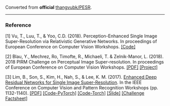 Converted from **official** [thangvubk/PESR](https://github.com/thangvubk/PESR/tree/1047046bc409df63815a3f5b5222f08718256f2b).

---

### Reference
[1] Vu, T., Luu, T., & Yoo, C.D. (2018). Perception-Enhanced Single Image Super-Resolution via Relativistic Generative Networks. In proceedings of European Conference on Computer Vision Workshops. [[Code]](https://github.com/thangvubk/PESR)

[2] Blau, Y., Mechrez, Ro, Timofte, R., Michaeli, T. & Zelnik-Manor, L. (2018). 2018 PIRM Challenge on Perceptual Image Super-resolution. In proceedings of European Conference on Computer Vision Workshops. [[PDF]](https://arxiv.org/pdf/1809.07517.pdf) [[Project]](https://www.pirm2018.org/PIRM-SR.html)

[3] Lim, B., Son, S., Kim, H., Nah, S., & Lee, K. M. (2017). [Enhanced Deep Residual Networks for Single Image Super-Resolution](https://ieeexplore.ieee.org/document/8014885/). In the IEEE Conference on Computer Vision and Pattern Recognition Workshops (pp. 1132-1140). [[PDF]](http://cv.snu.ac.kr/publication/conf/2017/EDSR.pdf) [[Code-PyTorch]](https://github.com/thstkdgus35/EDSR-PyTorch) [[Code-Torch]](https://github.com/LimBee/NTIRE2017) [[Slide]](https://cv.snu.ac.kr/research/EDSR/Presentation_v3(release).pptx) [[Challenge Factsheet]](http://www.vision.ee.ethz.ch/ntire17/SR_challenge/limbee_SNU_CVLab_Factsheet.pdf)
